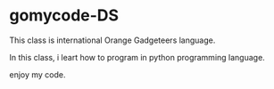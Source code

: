 # gomycode-DS

This class is international Orange Gadgeteers language.

In this class, i leart how to program in python programming language.

enjoy my code.
